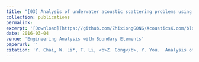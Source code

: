 ```yaml
---
title: "[03] Analysis of underwater acoustic scattering problems using stable node-based smoothed finite element method"
collection: publications
permalink: 
excerpt: '[Download](https://github.com/ZhixiongGONG/AcousticsX.com/blob/04a73c33006190ff5d374454d0bf26b76df6ed25/files/Journal_C01_2016EABE.pdf)'
date: 2016-03-04
venue: 'Engineering Analysis with Boundary Elements'
paperurl: ''
citation: 'Y. Chai, W. Li*, T. Li, <b>Z. Gong</b>, Y. You.  Analysis of underwater acoustic scattering problems using stable node-based smoothed finite element method. <i>Engineering Analysis with Boundary Elements</i> 72, 27-41, (2016). (https://www.sciencedirect.com/science/article/abs/pii/S0955799716302077)'
---
```


